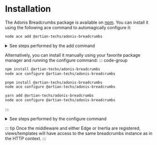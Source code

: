 # Installation

The Adonis Breadcrumbs package is available on [npm](https://www.npmjs.com/package/@artian-techs/adonis-breadcrumbs).
You can install it using the following ace command to automagically configure it:

```sh
node ace add @artian-techs/adonis-breadcrumbs
```

<details>

<summary>
See steps performed by the add command
</summary>

1. Installs the `@artian-techs/adonis-breadcrumbs` package using the detected package manager.

2. Registers the following service provider inside the `adonisrc.ts` file.

   ```ts
   {
     providers: [
       // ...other providers
       () => import('@artian-techs/adonis-breadcrumbs/breadcrumbs_provider'),
     ]
   }
   ```

3. register the following middleware inside the `start/kernel.ts` file.

   ```ts
   router.use([() => import('@artian-techs/adonis-breadcrumbs/breadcrumbs_middleware')])
   ```

</details>

Alternatively, you can install it manually using your favorite package manager and running the configure command:
::: code-group

```sh [npm]
npm install @artian-techs/adonis-breadcrumbs
node ace configure @artian-techs/adonis-breadcrumbs
```

```sh [pnpm]
pnpm install @artian-techs/adonis-breadcrumbs
node ace configure @artian-techs/adonis-breadcrumbs
```

```sh [yarn]
yarn add @artian-techs/adonis-breadcrumbs
node ace configure @artian-techs/adonis-breadcrumbs
```

:::

<details>

<summary>
See steps performed by the configure command
</summary>

1. Registers the following service provider inside the `adonisrc.ts` file.

```ts
{
  providers: [
    // ...other providers
    () => import('@artian-techs/adonis-breadcrumbs/breadcrumbs_provider'),
  ]
}
```

2. register the following middleware inside the `start/kernel.ts` file.

```ts
router.use([() => import('@artian-techs/adonis-breadcrumbs/breadcrumbs_middleware')])
```

</details>

::: tip
Once the middleware and either Edge or Inertia are registered, views/templates will have access to the same breadcrumbs instance as in the HTTP context.
:::
